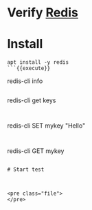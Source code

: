 # Verify [Redis](https://redis.io/)

# Install 
```
apt install -y redis
```{{execute}}

```
redis-cli info
```{{execute}}

```
redis-cli get keys
```{{execute}}


```
redis-cli SET mykey "Hello"
```{{execute}}


```
redis-cli GET mykey
```{{execute}}

# Start test

```

```{{execute}}


<pre class="file">
</pre>

